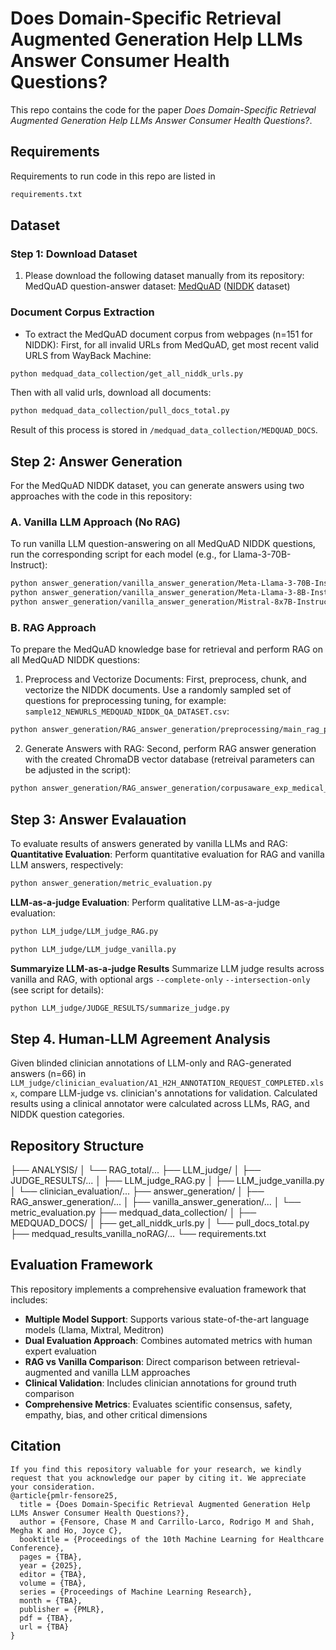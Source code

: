 # Does Domain-Specific Retrieval Augmented Generation Help LLMs Answer Consumer Health Questions?

This repo contains the code for the paper _Does Domain-Specific Retrieval Augmented Generation Help LLMs Answer Consumer Health Questions?_.

## Requirements

Requirements to run code in this repo are listed in
```bash
requirements.txt
```

## Dataset

### Step 1: Download Dataset

1. Please download the following dataset manually from its repository: MedQuAD question-answer dataset: [MedQuAD](https://github.com/abachaa/MedQuAD) ([NIDDK](https://github.com/abachaa/MedQuAD/tree/master/5_NIDDK_QA) dataset)

### Document Corpus Extraction

- To extract the MedQuAD document corpus from webpages (n=151 for NIDDK):
First, for all invalid URLs from MedQuAD, get most recent valid URLS from WayBack Machine:

```bash
python medquad_data_collection/get_all_niddk_urls.py
```

Then with all valid urls, download all documents:

```bash
python medquad_data_collection/pull_docs_total.py
```

Result of this process is stored in ```/medquad_data_collection/MEDQUAD_DOCS```.

## Step 2: Answer Generation

For the MedQuAD NIDDK dataset, you can generate answers using two approaches with the code in this repository:

### A. Vanilla LLM Approach (No RAG)

To run vanilla LLM question-answering on all MedQuAD NIDDK questions, run the corresponding script for each model (e.g., for Llama-3-70B-Instruct):

```bash
python answer_generation/vanilla_answer_generation/Meta-Llama-3-70B-Instruct.py
python answer_generation/vanilla_answer_generation/Meta-Llama-3-8B-Instruct.py
python answer_generation/vanilla_answer_generation/Mistral-8x7B-Instruct.py
```

### B. RAG Approach

To prepare the MedQuAD knowledge base for retrieval and perform RAG on all MedQuAD NIDDK questions:

1. Preprocess and Vectorize Documents: First, preprocess, chunk, and vectorize the NIDDK documents. Use a randomly sampled set of questions for preprocessing tuning, for example: ```sample12_NEWURLS_MEDQUAD_NIDDK_QA_DATASET.csv```:

```bash
python answer_generation/RAG_answer_generation/preprocessing/main_rag_prepare.py
```

2. Generate Answers with RAG: Second, perform RAG answer generation with the created ChromaDB vector database (retreival parameters can be adjusted in the script):

```bash
python answer_generation/RAG_answer_generation/corpusaware_exp_medical_rag_qa.py
```

## Step 3: Answer Evalauation

To evaluate results of answers generated by vanilla LLMs and RAG:
**Quantitative Evaluation**:
Perform quantitative evaluation for RAG and vanilla LLM answers, respectively:

```bash
python answer_generation/metric_evaluation.py
```

**LLM-as-a-judge Evaluation**:
Perform qualitative LLM-as-a-judge evaluation:

```bash
python LLM_judge/LLM_judge_RAG.py
```

```bash
python LLM_judge/LLM_judge_vanilla.py
```

**Summaryize LLM-as-a-judge Results**
Summarize LLM judge results across vanilla and RAG, with optional args ```--complete-only``` ```--intersection-only``` (see script for details):

```bash
python LLM_judge/JUDGE_RESULTS/summarize_judge.py 
```

## Step 4. Human-LLM Agreement Analysis

Given blinded clinician annotations of LLM-only and RAG-generated answers (n=66) in ```LLM_judge/clinician_evaluation/A1_H2H_ANNOTATION_REQUEST_COMPLETED.xlsx```, compare LLM-judge vs. clinician's annotations for validation. Calculated results using a clinical annotator were calculated across LLMs, RAG, and NIDDK question categories.

## Repository Structure

├── ANALYSIS/
│   └── RAG_total/...
├── LLM_judge/
│   ├── JUDGE_RESULTS/...
│   ├── LLM_judge_RAG.py
│   ├── LLM_judge_vanilla.py
│   └── clinician_evaluation/...
├── answer_generation/
│   ├── RAG_answer_generation/...
│   ├── vanilla_answer_generation/...
│   └── metric_evaluation.py
├── medquad_data_collection/
│   ├── MEDQUAD_DOCS/
│   ├── get_all_niddk_urls.py
│   └── pull_docs_total.py
├── medquad_results_vanilla_noRAG/...
└── requirements.txt

## Evaluation Framework

This repository implements a comprehensive evaluation framework that includes:

- **Multiple Model Support**: Supports various state-of-the-art language models (Llama, Mixtral, Meditron)
- **Dual Evaluation Approach**: Combines automated metrics with human expert evaluation
- **RAG vs Vanilla Comparison**: Direct comparison between retrieval-augmented and vanilla LLM approaches
- **Clinical Validation**: Includes clinician annotations for ground truth comparison
- **Comprehensive Metrics**: Evaluates scientific consensus, safety, empathy, bias, and other critical dimensions

## Citation

```
If you find this repository valuable for your research, we kindly request that you acknowledge our paper by citing it. We appreciate your consideration.
@article{pmlr-fensore25,
  title = {Does Domain-Specific Retrieval Augmented Generation Help LLMs Answer Consumer Health Questions?},
  author = {Fensore, Chase M and Carrillo-Larco, Rodrigo M and Shah, Megha K and Ho, Joyce C},
  booktitle = {Proceedings of the 10th Machine Learning for Healthcare Conference},
  pages = {TBA},
  year = {2025},
  editor = {TBA},
  volume = {TBA},
  series = {Proceedings of Machine Learning Research},
  month = {TBA},
  publisher = {PMLR},
  pdf = {TBA},
  url = {TBA}
}
```
